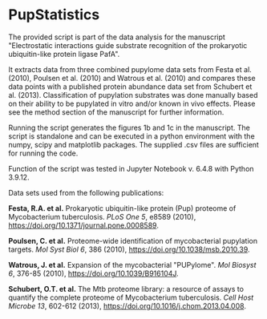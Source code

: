 # PupStatistics

The provided script is part of the data analysis for the manuscript "Electrostatic interactions guide substrate recognition of the prokaryotic ubiquitin-like protein ligase PafA".

It extracts data from three combined pupylome data sets from Festa et al. (2010), Poulsen et al. (2010) and Watrous et al. (2010) and compares these data points with a published protein abundance data set from Schubert et al. (2013). Classification of pupylation substrates was done manually based on their ability to be pupylated in vitro and/or known in vivo effects. Please see the method section of the manuscript for further information.

Running the script generates the figures 1b and 1c in the manuscript. 
The script is standalone and can be executed in a python environment with the numpy, scipy and matplotlib packages. The supplied .csv files are sufficient for running the code. 

Function of the script was tested in Jupyter Notebook v. 6.4.8 with Python 3.9.12. 



Data sets used from the following publications:

**Festa, R.A. et al.** Prokaryotic ubiquitin-like protein (Pup) proteome of Mycobacterium tuberculosis. *PLoS One 5*, e8589 (2010), https://doi.org/10.1371/journal.pone.0008589.

**Poulsen, C. et al.** Proteome-wide identification of mycobacterial pupylation targets. *Mol Syst Biol 6*, 386 (2010), https://doi.org/10.1038/msb.2010.39.

**Watrous, J. et al.** Expansion of the mycobacterial "PUPylome". *Mol Biosyst 6*, 376-85 (2010), https://doi.org/10.1039/B916104J.

**Schubert, O.T. et al.** The Mtb proteome library: a resource of assays to quantify the complete proteome of Mycobacterium tuberculosis. *Cell Host Microbe 13*, 602-612 (2013), https://doi.org/10.1016/j.chom.2013.04.008.
